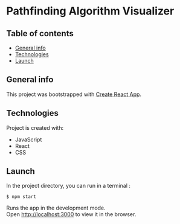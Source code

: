 # Pathfinding Algorithm Visualizer

## Table of contents
* [General info](#general-info)
* [Technologies](#technologies)
* [Launch](#launch)

## General info
This project was bootstrapped with [Create React App](https://github.com/facebook/create-react-app).
	
## Technologies
Project is created with:
* JavaScript
* React
* CSS
	
## Launch

In the project directory, you can run in a terminal :

```
$ npm start
```

Runs the app in the development mode.\
Open [http://localhost:3000](http://localhost:3000) to view it in the browser.